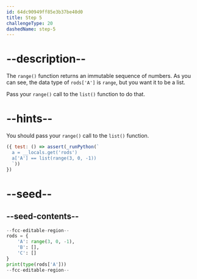 ```yaml
---
id: 64dc90949ff85e3b37be40d0
title: Step 5
challengeType: 20
dashedName: step-5
---
```


# --description--

The `range()` function returns an immutable sequence of numbers. As you can see, the data type of `rods['A']` is `range`, but you want it to be a list.

Pass your `range()` call to the `list()` function to do that.

# --hints--

You should pass your `range()` call to the `list()` function.

```js
({ test: () => assert(_runPython(`
  a = __locals.get('rods')
  a['A'] == list(range(3, 0, -1))
  `))
})
```

# --seed--

## --seed-contents--

```py
--fcc-editable-region--
rods = {
    'A': range(3, 0, -1),
    'B': [],
    'C': []
}
print(type(rods['A']))
--fcc-editable-region--
```
